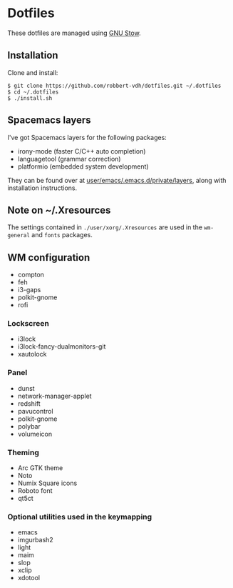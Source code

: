 # Dotfiles
These dotfiles are managed using 
[GNU Stow](https://www.gnu.org/software/stow/stow.html).

## Installation
Clone and install:

```shell
$ git clone https://github.com/robbert-vdh/dotfiles.git ~/.dotfiles
$ cd ~/.dotfiles
$ ./install.sh
```

## Spacemacs layers
I've got Spacemacs layers for the following packages:

-   irony-mode (faster C/C++ auto completion)
-   languagetool (grammar correction)
-   platformio (embedded system development)

They can be found over
at [user/emacs/.emacs.d/private/layers](user/emacs/.emacs.d/private/layers),
along with installation instructions.

## Note on ~/.Xresources
The settings contained in `./user/xorg/.Xresources` are used in the `wm-general`
and `fonts` packages.

## WM configuration
-   compton
-   feh
-   i3-gaps
-   polkit-gnome
-   rofi

### Lockscreen
-   i3lock
-   i3lock-fancy-dualmonitors-git
-   xautolock

### Panel 
-   dunst
-   network-manager-applet
-   redshift
-   pavucontrol
-   polkit-gnome
-   polybar
-   volumeicon

### Theming
-   Arc GTK theme
-   Noto
-   Numix Square icons
-   Roboto font
-   qt5ct

### Optional utilities used in the keymapping
-   emacs
-   imgurbash2
-   light
-   maim
-   slop
-   xclip
-   xdotool
